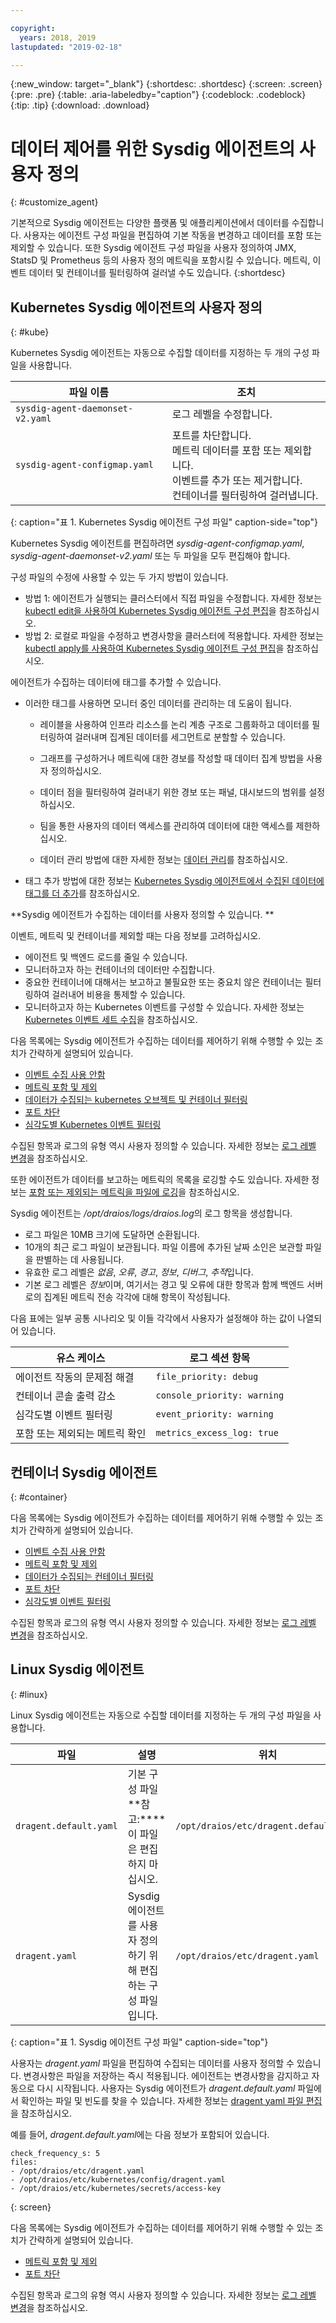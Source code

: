 ```yaml
---

copyright:
  years: 2018, 2019
lastupdated: "2019-02-18"

---
```


{:new_window: target="_blank"}
{:shortdesc: .shortdesc}
{:screen: .screen}
{:pre: .pre}
{:table: .aria-labeledby="caption"}
{:codeblock: .codeblock}
{:tip: .tip}
{:download: .download}

# 데이터 제어를 위한 Sysdig 에이전트의 사용자 정의
{: #customize_agent}

기본적으로 Sysdig 에이전트는 다양한 플랫폼 및 애플리케이션에서 데이터를 수집합니다. 사용자는 에이전트 구성 파일을 편집하여 기본 작동을 변경하고 데이터를 포함 또는 제외할 수 있습니다. 또한 Sysdig 에이전트 구성 파일을 사용자 정의하여 JMX, StatsD 및 Prometheus 등의 사용자 정의 메트릭을 포함시킬 수 있습니다. 메트릭, 이벤트 데이터 및 컨테이너를 필터링하여 걸러낼 수도 있습니다.
{:shortdesc}

## Kubernetes Sysdig 에이전트의 사용자 정의
{: #kube}

Kubernetes Sysdig 에이전트는 자동으로 수집할 데이터를 지정하는 두 개의 구성 파일을 사용합니다.

| 파일 이름                        | 조치           |
|----------------------------------|-------------------|
| `sysdig-agent-daemonset-v2.yaml` |로그 레벨을 수정합니다. |
| `sysdig-agent-configmap.yaml`    | 포트를 차단합니다. </br>메트릭 데이터를 포함 또는 제외합니다. </br>이벤트를 추가 또는 제거합니다. </br>컨테이너를 필터링하여 걸러냅니다. |
{: caption="표 1. Kubernetes Sysdig 에이전트 구성 파일" caption-side="top"} 

Kubernetes Sysdig 에이전트를 편집하려면 *sysdig-agent-configmap.yaml*, *sysdig-agent-daemonset-v2.yaml* 또는 두 파일을 모두 편집해야 합니다.

구성 파일의 수정에 사용할 수 있는 두 가지 방법이 있습니다.
* 방법 1: 에이전트가 실행되는 클러스터에서 직접 파일을 수정합니다. 자세한 정보는 [kubectl edit을 사용하여 Kubernetes Sysdig 에이전트 구성 편집](/docs/services/Monitoring-with-Sysdig?topic=Sysdig-change_kube_agent#change_kube_agent_edit_kube_agent_method1)을 참조하십시오.
* 방법 2: 로컬로 파일을 수정하고 변경사항을 클러스터에 적용합니다. 자세한 정보는 [kubectl apply를 사용하여 Kubernetes Sysdig 에이전트 구성 편집](/docs/services/Monitoring-with-Sysdig?topic=Sysdig-change_kube_agent#change_kube_agent_edit_kube_agent_method2)을 참조하십시오.

에이전트가 수집하는 데이터에 태그를 추가할 수 있습니다. 
* 이러한 태그를 사용하면 모니터 중인 데이터를 관리하는 데 도움이 됩니다. 

    * 레이블을 사용하여 인프라 리소스를 논리 계층 구조로 그룹화하고 데이터를 필터링하여 걸러내며 집계된 데이터를 세그먼트로 분할할 수 있습니다. 
    
    * 그래프를 구성하거나 메트릭에 대한 경보를 작성할 때 데이터 집계 방법을 사용자 정의하십시오. 
    
    * 데이터 점을 필터링하여 걸러내기 위한 경보 또는 패널, 대시보드의 범위를 설정하십시오. 
    
    * 팀을 통한 사용자의 데이터 액세스를 관리하여 데이터에 대한 액세스를 제한하십시오. 
    
    * 데이터 관리 방법에 대한 자세한 정보는 [데이터 관리](/docs/services/Monitoring-with-Sysdig?topic=Sysdig-manage#manage)를 참조하십시오.

* 태그 추가 방법에 대한 정보는 [Kubernetes Sysdig 에이전트에서 수집된 데이터에 태그를 더 추가](/docs/services/Monitoring-with-Sysdig?topic=Sysdig-change_kube_agent#change_kube_agent_add_tags)를 참조하십시오. 


**Sysdig 에이전트가 수집하는 데이터를 사용자 정의할 수 있습니다. ** 

이벤트, 메트릭 및 컨테이너를 제외할 때는 다음 정보를 고려하십시오.
* 에이전트 및 백엔드 로드를 줄일 수 있습니다.
* 모니터하고자 하는 컨테이너의 데이터만 수집합니다.
* 중요한 컨테이너에 대해서는 보고하고 불필요한 또는 중요치 않은 컨테이너는 필터링하여 걸러내어 비용을 통제할 수 있습니다.
* 모니터하고자 하는 Kubernetes 이벤트를 구성할 수 있습니다. 자세한 정보는 [Kubernetes 이벤트 세트 수집](/docs/services/Monitoring-with-Sysdig?topic=Sysdig-change_kube_agent#change_kube_agent_collect_events)을 참조하십시오.

다음 목록에는 Sysdig 에이전트가 수집하는 데이터를 제어하기 위해 수행할 수 있는 조치가 간략하게 설명되어 있습니다.
* [이벤트 수집 사용 안함](/docs/services/Monitoring-with-Sysdig?topic=Sysdig-change_kube_agent#change_kube_agent_disable_events)
* [메트릭 포함 및 제외](/docs/services/Monitoring-with-Sysdig?topic=Sysdig-change_kube_agent#change_kube_agent_inc_exc_metrics)
* [데이터가 수집되는 kubernetes 오브젝트 및 컨테이너 필터링](/docs/services/Monitoring-with-Sysdig?topic=Sysdig-change_kube_agent#change_kube_agent_filter_data)
* [포트 차단](/docs/services/Monitoring-with-Sysdig?topic=Sysdig-change_kube_agent#change_kube_agent_block_ports)
* [심각도별 Kubernetes 이벤트 필터링](/docs/services/Monitoring-with-Sysdig?topic=Sysdig-change_kube_agent#change_kube_agent_filterby_severity)

수집된 항목과 로그의 유형 역시 사용자 정의할 수 있습니다. 자세한 정보는 [로그 레벨 변경](/docs/services/Monitoring-with-Sysdig?topic=Sysdig-change_kube_agent#change_kube_agent_log_level)을 참조하십시오.

또한 에이전트가 데이터를 보고하는 메트릭의 목록을 로깅할 수도 있습니다. 자세한 정보는 [포함 또는 제외되는 메트릭을 파일에 로깅](/docs/services/Monitoring-with-Sysdig?topic=Sysdig-change_kube_agent#change_kube_agent_log_metrics)을 참조하십시오.

Sysdig 에이전트는 */opt/draios/logs/draios.log*의 로그 항목을 생성합니다. 
* 로그 파일은 10MB 크기에 도달하면 순환됩니다.
* 10개의 최근 로그 파일이 보관됩니다. 파일 이름에 추가된 날짜 소인은 보관할 파일을 판별하는 데 사용됩니다.
* 유효한 로그 레벨은 *없음*, *오류*, *경고*, *정보*, *디버그*, *추적*입니다.
* 기본 로그 레벨은 *정보*이며, 여기서는 경고 및 오류에 대한 항목과 함께 백엔드 서버로의 집계된 메트릭 전송 각각에 대해 항목이 작성됩니다.

다음 표에는 일부 공통 시나리오 및 이들 각각에서 사용자가 설정해야 하는 값이 나열되어 있습니다.

| 유스 케이스                                     | 로그 섹션 항목           |
|-----------------------------------------------|-----------------------------|
| 에이전트 작동의 문제점 해결                   | `file_priority: debug`      |
| 컨테이너 콘솔 출력 감소               | `console_priority: warning` |
| 심각도별 이벤트 필터링                  | `event_priority: warning`   |
| 포함 또는 제외되는 메트릭 확인  | `metrics_excess_log: true`  |

## 컨테이너 Sysdig 에이전트
{: #container}


다음 목록에는 Sysdig 에이전트가 수집하는 데이터를 제어하기 위해 수행할 수 있는 조치가 간략하게 설명되어 있습니다.
* [이벤트 수집 사용 안함](/docs/services/Monitoring-with-Sysdig?topic=Sysdig-change_container_agent#change_container_agent_disable_events)
* [메트릭 포함 및 제외](/docs/services/Monitoring-with-Sysdig?topic=Sysdig-change_container_agent#change_container_agent_inc_exc_metrics)
* [데이터가 수집되는 컨테이너 필터링](/docs/services/Monitoring-with-Sysdig?topic=Sysdig-change_container_agent#change_container_agent_collect_docker_events)
* [포트 차단](/docs/services/Monitoring-with-Sysdig?topic=Sysdig-change_container_agent#change_container_agent_block_ports)
* [심각도별 이벤트 필터링](/docs/services/Monitoring-with-Sysdig?topic=Sysdig-change_container_agent#change_container_agent_filterby_severity)

수집된 항목과 로그의 유형 역시 사용자 정의할 수 있습니다. 자세한 정보는 [로그 레벨 변경](/docs/services/Monitoring-with-Sysdig?topic=Sysdig-change_container_agent#change_container_agent_log_level)을 참조하십시오.



## Linux Sysdig 에이전트
{: #linux}

Linux Sysdig 에이전트는 자동으로 수집할 데이터를 지정하는 두 개의 구성 파일을 사용합니다.

|파일                   |설명                                                     |위치                                |
|------------------------|-----------------------------------------------------------------|-----------------------------------------|
| `dragent.default.yaml` | 기본 구성 파일 </br>**참고:****이 파일은 편집하지 마십시오.  | `/opt/draios/etc/dragent.default.yaml`  |
| `dragent.yaml`         | Sysdig 에이전트를 사용자 정의하기 위해 편집하는 구성 파일입니다. | `/opt/draios/etc/dragent.yaml`          |
{: caption="표 1. Sysdig 에이전트 구성 파일" caption-side="top"} 

사용자는 *dragent.yaml* 파일을 편집하여 수집되는 데이터를 사용자 정의할 수 있습니다. 변경사항은 파일을 저장하는 즉시 적용됩니다. 에이전트는 변경사항을 감지하고 자동으로 다시 시작됩니다. 사용자는 Sysdig 에이전트가 *dragent.default.yaml* 파일에서 확인하는 파일 및 빈도를 찾을 수 있습니다. 자세한 정보는 [dragent yaml 파일 편집](/docs/services/Monitoring-with-Sysdig?topic=Sysdig-change_linux_agent#change_linux_agent_edit_agent)을 참조하십시오.

예를 들어, *dragent.default.yaml*에는 다음 정보가 포함되어 있습니다.

```
check_frequency_s: 5
files:
- /opt/draios/etc/dragent.yaml
- /opt/draios/etc/kubernetes/config/dragent.yaml
- /opt/draios/etc/kubernetes/secrets/access-key
```
{: screen}

다음 목록에는 Sysdig 에이전트가 수집하는 데이터를 제어하기 위해 수행할 수 있는 조치가 간략하게 설명되어 있습니다.
* [메트릭 포함 및 제외](/docs/services/Monitoring-with-Sysdig?topic=Sysdig-change_linux_agent#change_linux_agent_inc_exc_metrics)
* [포트 차단](/docs/services/Monitoring-with-Sysdig?topic=Sysdig-change_linux_agent#change_linux_agent_block_ports)

수집된 항목과 로그의 유형 역시 사용자 정의할 수 있습니다. 자세한 정보는 [로그 레벨 변경](/docs/services/Monitoring-with-Sysdig?topic=Sysdig-change_linux_agent#change_linux_agent_log_level)을 참조하십시오.


